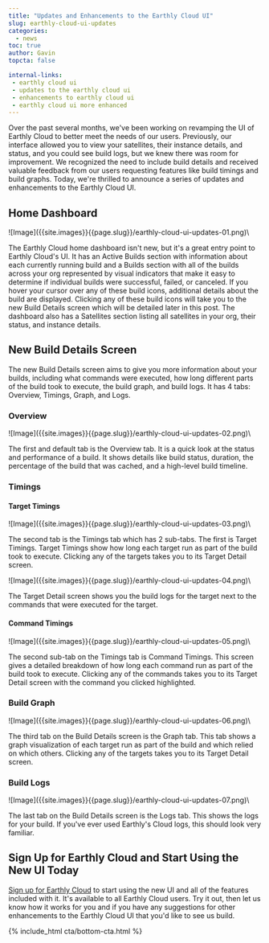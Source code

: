```yaml
---
title: "Updates and Enhancements to the Earthly Cloud UI"
slug: earthly-cloud-ui-updates
categories:
  - news
toc: true
author: Gavin
topcta: false

internal-links:
 - earthly cloud ui
 - updates to the earthly cloud ui
 - enhancements to earthly cloud ui
 - earthly cloud ui more enhanced
---
```


Over the past several months, we've been working on revamping the UI of Earthly Cloud to better meet the needs of our users. Previously, our interface allowed you to view your satellites, their instance details, and status, and you could see build logs, but we knew there was room for improvement. We recognized the need to include build details and received valuable feedback from our users requesting features like build timings and build graphs. Today, we're thrilled to announce a series of updates and enhancements to the Earthly Cloud UI.

## Home Dashboard

<div class="wide">
![Image]({{site.images}}{{page.slug}}/earthly-cloud-ui-updates-01.png)\
</div>

The Earthly Cloud home dashboard isn't new, but it's a great entry point to Earthly Cloud's UI. It has an Active Builds section with information about each currently running build and a Builds section with all of the builds across your org represented by visual indicators that make it easy to determine if individual builds were successful, failed, or canceled. If you hover your cursor over any of these build icons, additional details about the build are displayed. Clicking any of these build icons will take you to the new Build Details screen which will be detailed later in this post. The dashboard also has a Satellites section listing all satellites in your org, their status, and instance details.

## New Build Details Screen

The new Build Details screen aims to give you more information about your builds, including what commands were executed, how long different parts of the build took to execute, the build graph, and build logs. It has 4 tabs:  Overview, Timings, Graph, and Logs.

### Overview

<div class="wide">
![Image]({{site.images}}{{page.slug}}/earthly-cloud-ui-updates-02.png)\
</div>

The first and default tab is the Overview tab. It is a quick look at the status and performance of a build. It shows details like build status, duration, the percentage of the build that was cached, and a high-level build timeline.

### Timings

#### Target Timings

<div class="wide">
![Image]({{site.images}}{{page.slug}}/earthly-cloud-ui-updates-03.png)\
</div>

The second tab is the Timings tab which has 2 sub-tabs. The first is Target Timings. Target Timings show how long each target run as part of the build took to execute. Clicking any of the targets takes you to its Target Detail screen.

<div class="wide">
![Image]({{site.images}}{{page.slug}}/earthly-cloud-ui-updates-04.png)\
</div>

The Target Detail screen shows you the build logs for the target next to the commands that were executed for the target.

#### Command Timings

<div class="wide">
![Image]({{site.images}}{{page.slug}}/earthly-cloud-ui-updates-05.png)\
</div>

The second sub-tab on the Timings tab is Command Timings. This screen gives a detailed breakdown of how long each command run as part of the build took to execute. Clicking any of the commands takes you to its Target Detail screen with the command you clicked highlighted.

### Build Graph

<div class="wide">
![Image]({{site.images}}{{page.slug}}/earthly-cloud-ui-updates-06.png)\
</div>

The third tab on the Build Details screen is the Graph tab. This tab shows a graph visualization of each target run as part of the build and which relied on which others. Clicking any of the targets takes you to its Target Detail screen.

### Build Logs

<div class="wide">
![Image]({{site.images}}{{page.slug}}/earthly-cloud-ui-updates-07.png)\
</div>

The last tab on the Build Details screen is the Logs tab. This shows the logs for your build. If you've ever used Earthly's Cloud logs, this should look very familiar.

## Sign Up for Earthly Cloud and Start Using the New UI Today

[Sign up for Earthly Cloud](https://cloud.earthly.dev/login) to start using the new UI and all of the features included with it. It's available to all Earthly Cloud users. Try it out, then let us know how it works for you and if you have any suggestions for other enhancements to the Earthly Cloud UI that you'd like to see us build.

{% include_html cta/bottom-cta.html %}

